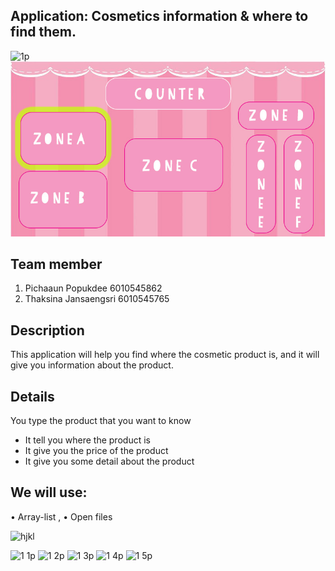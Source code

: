 ## Application: Cosmetics information & where to find them. 
![1p](https://user-images.githubusercontent.com/32285839/32406404-6f10c2a4-c1aa-11e7-9676-7e0b767a89ad.jpg)
![dada](src/image/zoneA.jpg)

## Team member
1. Pichaaun Popukdee	6010545862 
2. Thaksina Jansaengsri 	6010545765


## Description 
This application will help you find where the cosmetic product is, and it will give you information about the product. 

## Details
You type the product that you want to know

  -	It tell you where the product is  
  -	It give you the price of the product
  -	It give you some detail about the product
  
## We will use:   
•	Array-list , •	Open files


 
![hjkl](https://user-images.githubusercontent.com/32285839/32406456-4744e948-c1ab-11e7-8f42-dd19c753130d.png)
  
![1 1p](https://user-images.githubusercontent.com/32285839/32406449-3b451c58-c1ab-11e7-86a4-db7ef5208c99.jpg)
![1 2p](https://user-images.githubusercontent.com/32285839/32406450-3c19b0ee-c1ab-11e7-8a6d-aac76c55395a.jpg)
![1 3p](https://user-images.githubusercontent.com/32285839/32406451-3d140b5c-c1ab-11e7-8095-2256271e7ea7.jpg)
![1 4p](https://user-images.githubusercontent.com/32285839/32406452-3dba9d3c-c1ab-11e7-92f5-f131517dec60.jpg)
![1 5p](https://user-images.githubusercontent.com/32285839/32406453-3f1c9aea-c1ab-11e7-8f64-4268fe382bdd.jpg)


 
